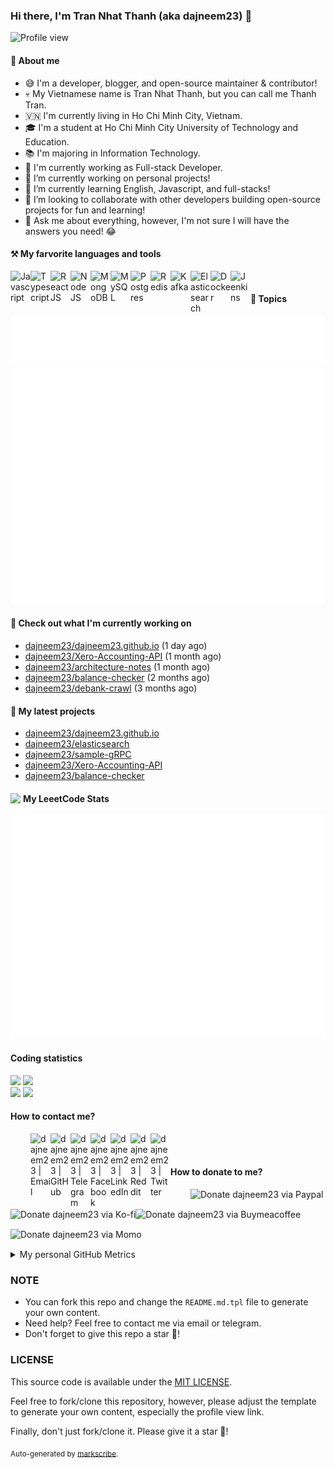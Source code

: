 ### Hi there, I'm Tran Nhat Thanh (aka dajneem23) 👋

<img src="https://komarev.com/ghpvc/?username=dajneem23" alt="Profile view" />

#### 📕 About me

- 😅 I'm a developer, blogger, and open-source maintainer & contributor!
- 💀 My Vietnamese name is Tran Nhat Thanh, but you can call me Thanh Tran.
- 🇻🇳 I'm currently living in Ho Chi Minh City, Vietnam.
- 🎓 I'm a student at Ho Chi Minh City University of Technology and Education.
- 📚 I'm majoring in Information Technology.
- 🏢 I'm currently working as Full-stack Developer.
- 🔭 I’m currently working on personal projects!
- 🌱 I’m currently learning English, Javascript, and full-stacks!
- 👯 I’m looking to collaborate with other developers building open-source projects for fun and learning!
- 💬 Ask me about everything, however, I'm not sure I will have the answers you need! 😂

#### ⚒️ My farvorite languages and tools 
<img align="left" width="32px" src="https://img.icons8.com/color/48/000000/javascript--v1.png" alt="Javascript" /> <img align="left" width="32px" src="https://img.icons8.com/color/48/000000/typescript.png" alt="Typescript" /><img align="left" width="32px" src="https://img.icons8.com/color/48/000000/react-native.png" alt="ReactJS" /><img align="left" width="32px" src="https://img.icons8.com/color/48/000000/nodejs.png" alt="NodeJS" /> <img align="left" width="32px" src="https://img.icons8.com/color/48/000000/mongodb.png" alt="MongoDB" /><img align="left" width="32px" src="https://img.icons8.com/color/48/000000/mysql-logo.png" alt="MySQL" /><img align="left" width="32px" src="https://img.icons8.com/color/48/000000/postgreesql.png" alt="Postgres" />
<img align="left" width="32px" align="left" width="32px" src="https://img.icons8.com/color/48/000000/redis.png" alt="Redis" /><img align="left" width="32px" src="https://upload.wikimedia.org/wikipedia/commons/0/0a/Apache_kafka-icon.svg" alt="Kafka" />
<img align="left" width="32px" src="https://img.icons8.com/color/48/000000/elasticsearch.png" alt="Elasticsearch" /><img align="left" width="32px" src="https://img.icons8.com/color/48/000000/docker.png" alt="Docker" /><img align="left" width="32px" src="https://img.icons8.com/color/48/000000/jenkins.png" alt="Jenkins" />

<br>

#### 🌟 Topics
<img src="./metrics.plugin.topics.icons.svg" />

<img src="./metrics.plugin.stars.svg" />

#### 👷 Check out what I'm currently working on


- [dajneem23/dajneem23.github.io](https://github.com/dajneem23/dajneem23.github.io) (1 day ago)
- [dajneem23/Xero-Accounting-API](https://github.com/dajneem23/Xero-Accounting-API) (1 month ago)
- [dajneem23/architecture-notes](https://github.com/dajneem23/architecture-notes) (1 month ago)
- [dajneem23/balance-checker](https://github.com/dajneem23/balance-checker) (2 months ago)
- [dajneem23/debank-crawl](https://github.com/dajneem23/debank-crawl) (3 months ago)

#### 🌱 My latest projects

- [dajneem23/dajneem23.github.io](https://github.com/dajneem23/dajneem23.github.io)
- [dajneem23/elasticsearch](https://github.com/dajneem23/elasticsearch)
- [dajneem23/sample-gRPC](https://github.com/dajneem23/sample-gRPC)
- [dajneem23/Xero-Accounting-API](https://github.com/dajneem23/Xero-Accounting-API)
- [dajneem23/balance-checker](https://github.com/dajneem23/balance-checker)


#### <img width="20" align="left" src="https://upload.wikimedia.org/wikipedia/commons/1/19/LeetCode_logo_black.png" /> My LeeetCode Stats
<img src="./metrics.plugin.leetcode.svg" />


#### Coding statistics

<img
  src="https://github-profile-summary-cards.vercel.app/api/cards/stats?username=dajneem23&theme=github_dark"
  style="display: inline; width: 320px;"
/>
<img
  src="https://github-profile-summary-cards.vercel.app/api/cards/productive-time?username=dajneem23&theme=github_dark&utcOffset=7"
  style="display: inline; width: 320px;"
/>
<br />
<img
  src="https://github-profile-summary-cards.vercel.app/api/cards/repos-per-language?username=dajneem23&theme=github_dark"
  style="display: inline; width: 320px;"
/>
<img
  src="https://github-profile-summary-cards.vercel.app/api/cards/most-commit-language?username=dajneem23&theme=github_dark"
  style="display: inline; width: 320px;"
/>

#### How to contact me?
[<img align="left" width="32px" src=""                alt="" style="padding-top: 4px;" />][website]
<a href="mailto:dajneem23@gmail.com">
 <img align="left" width="32px" src="https://img.icons8.com/fluency/32/gmail-new.png"    alt="dajneem23 | Email" />
</a>
[<img align="left" width="32px" src="https://img.icons8.com/fluency/32/github.png"       alt="dajneem23 | GitHub" />][github]
[<img align="left" width="32px" src="https://img.icons8.com/fluency/32/telegram-app.png" alt="dajneem23 | Telegram" />][telegram]
[<img align="left" width="32px" src="https://img.icons8.com/fluency/32/facebook.png"     alt="dajneem23 | Facebook" />][facebook]
[<img align="left" width="32px" src="https://img.icons8.com/fluency/32/linkedin.png"     alt="dajneem23 | LinkedIn" />][linkedin]
[<img align="left" width="32px" src="https://img.icons8.com/fluency/32/reddit.png"       alt="dajneem23 | Reddit" />][reddit]
[<img align="left" width="32px" src="https://img.icons8.com/fluency/32/twitter.png"      alt="dajneem23 | Twitter" />][twitter]

<br/>
<br/>


#### How to donate to me?
[<img align="left" width="32px" src=""                alt="" style="padding-top: 4px;" />][website]
[<img align="left" height="32px" src="https://www.paypalobjects.com/paypal-ui/logos/svg/paypal-color.svg"  alt="Donate dajneem23 via Paypal" />][paypal]
[<img align="left" height="32px" src="https://storage.ko-fi.com/cdn/brandasset/kofi_bg_tag_white.png"      alt="Donate dajneem23 via  Ko-fi" />][kofi]
[<img align="left" height="32px" src="https://cdn.buymeacoffee.com/buttons/v2/default-yellow.png"          alt="Donate dajneem23 via Buymeacoffee" />][buymeacoffee]
[<img align="left" height="32px" src="https://upload.wikimedia.org/wikipedia/vi/f/fe/MoMo_Logo.png"         alt="Donate dajneem23 via Momo" />][momo]
<br/>
<br/>


[website]: https://dajneem23.github.io
[email]: dajneem23@gmail.com
[github]: https://github.com/dajneem23/dajneem23/issues
[telegram]: https://t.me/thanhtran2704
[twitter]: https://twitter.com/Thanh06660548
[linkedin]: https://www.linkedin.com/in/thanhtran2704
[facebook]: https://www.facebook.com/thanhtran2704
[reddit]: https://www.reddit.com/user/dajneem23
[paypal]: https://paypal.me/dajneem23
[kofi]: https://ko-fi.com/dajneem23
[buymeacoffee]: https://buymeacoffee.com/dajneem23
[momo]: https://me.momo.vn/dajneem23
<br/>
<br/>





<details>
  <summary>My personal GitHub Metrics</summary>
  <br/>
  <img src="./github_metrics_01.svg" />
  <img src="./github_metrics_02.svg" />
</details>

### NOTE
- You can fork this repo and change the `README.md.tpl` file to generate your own content.
- Need help? Feel free to contact me via email or telegram.
- Don't forget to give this repo a star :star2:!

### LICENSE

This source code is available under the [MIT LICENSE](/LICENSE).

Feel free to fork/clone this repository, however, please adjust the template to generate your own content, especially the profile view link.

Finally, don't just fork/clone it. Please give it a star :star2:!

<sub>Auto-generated by [markscribe](https://github.com/muesli/markscribe).</sub>

